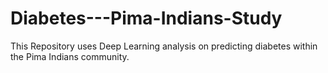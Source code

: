 # Diabetes---Pima-Indians-Study
This Repository uses Deep Learning analysis on predicting diabetes within the Pima Indians community.
